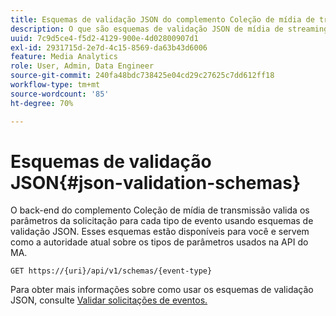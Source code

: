```yaml
---
title: Esquemas de validação JSON do complemento Coleção de mídia de transmissão
description: O que são esquemas de validação JSON de mídia de streaming e como eles são usados para determinar os parâmetros do corpo da solicitação corretos para cada tipo de evento.
uuid: 7c9d5ce4-f5d2-4129-900e-4d02800907d1
exl-id: 2931715d-2e7d-4c15-8569-da63b43d6006
feature: Media Analytics
role: User, Admin, Data Engineer
source-git-commit: 240fa48bdc738425e04cd29c27625c7dd612ff18
workflow-type: tm+mt
source-wordcount: '85'
ht-degree: 70%

---
```


# Esquemas de validação JSON{#json-validation-schemas}

O back-end do complemento Coleção de mídia de transmissão valida os parâmetros da solicitação para cada tipo de evento usando esquemas de validação JSON. Esses esquemas estão disponíveis para você e servem como a autoridade atual sobre os tipos de parâmetros usados na API do MA.

`GET https://{uri}/api/v1/schemas/{event-type}`

Para obter mais informações sobre como usar os esquemas de validação JSON, consulte [Validar solicitações de eventos.](../mc-api-impl/mc-api-validate-reqs.md)
